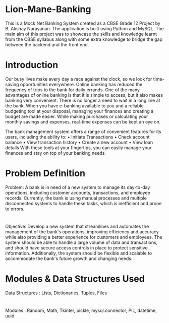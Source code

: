 # Lion-Mane-Banking 
This is a Mock Net Banking System created as a CBSE Grade 12 Project by B. Akshay Narayanan. 
The application is built using Python and MySQL. 
The main aim of this project was to showcase the skills and knowledge learnt
from the CBSE syllabus along with some extra knowledge to bridge the gap between the backend and the front end.

# Introduction
Our busy lives make every day a race against the clock, so we look for time-saving
opportunities everywhere. Online banking has reduced the frequency of trips to the bank
for daily errands.
One of the many advantages of online banking is that it is simple to access, but it also
makes banking very convenient. There is no longer a need to wait in a long line at the
bank. When you have e-banking available to you and a reliable budgeting tool at your
disposal, managing your finances and creating a budget are made easier. While making
purchases or calculating your monthly savings and expenses, real-time expenses can be
kept an eye on.

The bank management system offers a range of convenient features for its users,
including the ability to:
• Initiate Transactions
• Check account balance
• View transaction history
• Create a new account
• View loan details
With these tools at your fingertips, you can easily manage your finances and stay on top
of your banking needs.

# Problem Definition
Problem: A bank is in need of a new system to manage its day-to-day operations, including
customer accounts, transactions, and employee records. Currently, the bank is using
manual processes and multiple disconnected systems to handle these tasks, which is
inefficient and prone to errors.
# 
Objective: Develop a new system that streamlines and automates the management of the
bank's operations, improving efficiency and accuracy while also providing a better
experience for customers and employees. The system should be able to handle a large
volume of data and transactions, and should have secure access controls in place to protect
sensitive information. Additionally, the system should be flexible and scalable to
accommodate the bank's future growth and changing needs.

# Modules & Data Structures Used
Data Structures : Lists, Dictionaries, Tuples, Files
#
Modules : Random, Math, Tkinter, pickle, mysql.connector, PIL, datetime, uuid


